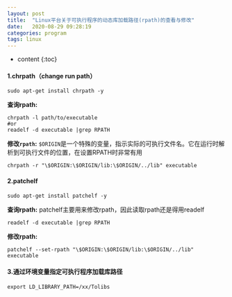 ```yaml
---
layout: post
title:  "Linux平台关于可执行程序的动态库加载路径(rpath)的查看与修改"
date:   2020-08-29 09:28:19
categories: program
tags: linux
---
```


* content
{:toc}


#### 1.chrpath（change run path）
``` shell
sudo apt-get install chrpath -y
```

**查询rpath:**
``` shell
chrpath -l path/to/executable
#or
readelf -d executable |grep RPATH
```

**修改``rpath``:**
``$ORIGIN``是一个特殊的变量，指示实际的可执行文件名。它在运行时解析到可执行文件的位置，在设置RPATH时非常有用
``` shell
chrpath -r "\$ORIGIN:\$ORIGIN/lib:\$ORIGIN/../lib" executable
```
#### 2.patchelf
``` shell
sudo apt-get install patchelf -y
```
**查询rpath:**
patchelf主要用来修改rpath，因此读取rpath还是得用readelf
``` shell
readelf -d executable |grep RPATH
```

**修改rpath:**
``` shell
patchelf --set-rpath "\$ORIGIN:\$ORIGIN/lib:\$ORIGIN/../lib" executable
```

#### 3.通过环境变量指定可执行程序加载库路径
``` shell
export LD_LIBRARY_PATH=/xx/Tolibs
```